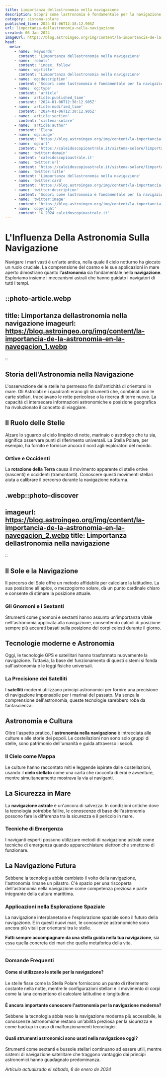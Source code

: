 ```yaml
---
title: Limportanza dellastronomia nella navigazione
description: Scopri come lastronomia è fondamentale per la navigazione. Tecniche stellari che hanno guidato luomo per secoli. Leggi ora!
category: sistema-solare
published_time: 2024-01-06T12:38:12.905Z
url: limportanza-dellastronomia-nella-navigazione
created: 06 Jan 2024
imageUrl: https://blog.astroingeo.org/img/content/la-importancia-de-la-astronomia-en-la-navegacion_1.webp
head:
  meta:
    - name: 'keywords'
      content: 'Limportanza dellastronomia nella navigazione'
    - name: 'robots'
      content: 'index, follow'
    - name: 'og:title'
      content: 'Limportanza dellastronomia nella navigazione'
    - name: 'og:description'
      content: 'Scopri come lastronomia è fondamentale per la navigazione. Tecniche stellari che hanno guidato luomo per secoli. Leggi ora!'
    - name: 'og:type'
      content: 'article'
    - name: 'article:published_time'
      content: '2024-01-06T12:38:12.905Z'
    - name: 'article:modified_time'
      content: '2024-01-06T12:38:12.905Z'
    - name: 'article:section'
      content: 'sistema-solare'
    - name: 'article:author'
      content: 'Elena'
    - name: 'og:image'
      content: 'https://blog.astroingeo.org/img/content/la-importancia-de-la-astronomia-en-la-navegacion_1.webp'
    - name: 'og:url'
      content: 'https://caleidoscopioastrale.it/sistema-solare/limportanza-dellastronomia-nella-navigazione'
    - name: 'twitter:domain'
      content: 'caleidoscopioastrale.it'
    - name: 'twitter:url'
      content: 'https://caleidoscopioastrale.it/sistema-solare/limportanza-dellastronomia-nella-navigazione'
    - name: 'twitter:title'
      content: 'Limportanza dellastronomia nella navigazione'
    - name: 'twitter:card'
      content: 'https://blog.astroingeo.org/img/content/la-importancia-de-la-astronomia-en-la-navegacion_1.webp'
    - name: 'twitter:description'
      content: 'Scopri come lastronomia è fondamentale per la navigazione. Tecniche stellari che hanno guidato luomo per secoli. Leggi ora!'
    - name: 'twitter:image'
      content: 'https://blog.astroingeo.org/img/content/la-importancia-de-la-astronomia-en-la-navegacion_1.webp'
    - name: 'copyright'
      content: '© 2024 caleidoscopioastrale.it'
---
```

# L'Influenza Della Astronomia Sulla Navigazione

Navigare i mari vasti è un'arte antica, nella quale il cielo notturno ha giocato un ruolo cruciale. La comprensione del cosmo e le sue applicazioni in mare aperto dimostrano quanto l'**astronomia** sia fondamentale nella **navigazione**. Esploriamo insieme i meccanismi astrali che hanno guidato i navigatori di tutti i tempi.

::photo-article.webp
---
title: Limportanza dellastronomia nella navigazione
imageurl: https://blog.astroingeo.org/img/content/la-importancia-de-la-astronomia-en-la-navegacion_1.webp
---
::

## Storia dell'Astronomia nella Navigazione
L'osservazione delle stelle ha permesso fin dall'antichità di orientarsi in mare. Gli Astrolabi e i quadranti erano gli strumenti che, combinati con le carte stellari, tracciavano le rotte pericolose o la ricerca di terre nuove. La capacità di intersecare informazioni astronomiche e posizione geografica ha rivoluzionato il concetto di viaggiare.

## Il Ruolo delle Stelle
Alzare lo sguardo al cielo limpido di notte, marinaio o astrologo che tu sia, significa osservare punti di riferimento universali. La Stella Polare, per esempio, ha fornito e fornisce ancora il nord agli esploratori del mondo.

### Ortive e Occidenti
La **rotazione della Terra** causa il movimento apparente di stelle ortive (nascenti) e occidenti (tramontanti). Conoscere questi movimenti stellari aiuta a calibrare il percorso durante la navigazione notturna.

.webp::photo-discover
---
imageurl: https://blog.astroingeo.org/img/content/la-importancia-de-la-astronomia-en-la-navegacion_2.webp
title: Limportanza dellastronomia nella navigazione
---
::

## Il Sole e la Navigazione
Il percorso del Sole offre un metodo affidabile per calcolare la latitudine. La sua posizione all'apice, o mezzogiorno solare, dà un punto cardinale chiaro e consente di stimare la posizione attuale.

### Gli Gnomoni e i Sextanti
Strumenti come gnomoni e sextanti hanno assunto un'importanza vitale nell'astronomia applicata alla navigazione, consentendo calcoli di posizione sempre più accurati basati sulla posizione dei corpi celesti durante il giorno.

## Tecnologie moderne e Astronomia
Oggi, le tecnologie GPS e satellitari hanno trasformato nuovamente la navigazione. Tuttavia, la base del funzionamento di questi sistemi si fonda sull'astronomia e le leggi fisiche universali.

### La Precisione dei Satelliti
I **satelliti** moderni utilizzano principi astronomici per fornire una precisione di navigazione impensabile per i marinai del passato. Ma senza la comprensione dell'astronomia, queste tecnologie sarebbero roba da fantascienza.

## Astronomia e Cultura
Oltre l'aspetto pratico, l'**astronomia nella navigazione** è intrecciata alle culture e alle storie dei popoli. Le costellazioni non sono solo gruppi di stelle, sono patrimonio dell'umanità e guida attraverso i secoli.

### Il Cielo come Mappa
Le culture hanno raccontato miti e leggende ispirate dalle costellazioni, usando il **cielo stellato** come una carta che racconta di eroi e avventure, mentre simultaneamente mostrava la via ai naviganti.

## La Sicurezza in Mare
La **navigazione astrale** è un'ancora di salvezza. In condizioni critiche dove la tecnologia potrebbe fallire, le conoscenze di base dell'astronomia possono fare la differenza tra la sicurezza e il pericolo in mare.

### Tecniche di Emergenza
I naviganti esperti possono utilizzare metodi di navigazione astrale come tecniche di emergenza quando apparecchiature elettroniche smettono di funzionare.

## La Navigazione Futura
Sebbene la tecnologia abbia cambiato il volto della navigazione, l'astronomia rimane un pilastro. C'è spazio per una riscoperta dell'astronomia nella navigazione come competenza preziosa e parte integrante della cultura marittima.

### Applicazioni nella Esplorazione Spaziale
La navigazione interplanetaria e l'esplorazione spaziale sono il futuro della navigazione. E in questi nuovi mari, le conoscenze astronomiche sono ancora più vitali per orientarsi tra le stelle.

**Fatti sempre accompagnare da una stella guida nella tua navigazione**, sia essa quella concreta dei mari che quella metaforica della vita.

---

### Domande Frequenti

#### Come si utilizzano le stelle per la navigazione?
Le stelle fisse come la Stella Polare forniscono un punto di riferimento costante nella notte, mentre le configurazioni stellari e il movimento di corpi come la luna consentono di calcolare latitudine e longitudine.

#### È ancora importante conoscere l'astronomia per la navigazione moderna?
Sebbene la tecnologia abbia reso la navigazione moderna più accessibile, le conoscenze astronomiche restano un'abilità preziosa per la sicurezza e come backup in caso di malfunzionamenti tecnologici.

#### Quali strumenti astronomici sono usati nella navigazione oggi?
Strumenti come sextanti e bussole stellari continuano ad essere utili, mentre sistemi di navigazione satellitare che traggono vantaggio dai principi astronomici hanno guadagnato predominanza.

_Artículo actualizado el sábado, 6 de enero de 2024_